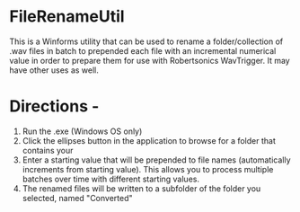 # FileRenameUtil
This is a Winforms utility that can be used to rename a folder/collection of .wav files in batch to prepended each file with an incremental numerical value in order to prepare them for use with Robertsonics WavTrigger. It may have other uses as well.

# Directions -
1. Run the .exe (Windows OS only)
2. Click the ellipses button in the application to browse for a folder that contains your
3. Enter a starting value that will be prepended to file names (automatically increments from starting value). This allows you to process
multiple batches over time with different starting values.
4. The renamed files will be written to a subfolder of the folder you selected, named "Converted"

